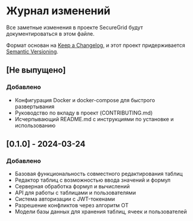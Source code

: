 # Журнал изменений

Все заметные изменения в проекте SecureGrid будут документироваться в этом файле.

Формат основан на [Keep a Changelog](https://keepachangelog.com/ru/1.0.0/),
и этот проект придерживается [Semantic Versioning](https://semver.org/spec/v2.0.0.html).

## [Не выпущено]

### Добавлено
- Конфигурация Docker и docker-compose для быстрого развертывания
- Руководство по вкладу в проект (CONTRIBUTING.md)
- Исчерпывающий README.md с инструкциями по установке и использованию

## [0.1.0] - 2024-03-24

### Добавлено
- Базовая функциональность совместного редактирования таблиц
- Редактор таблиц с возможностью ввода значений и формул
- Серверная обработка формул и вычислений
- API для работы с таблицами и пользователями
- Система авторизации с JWT-токенами
- Разрешение конфликтов через алгоритм OT
- Модели базы данных для хранения таблиц, ячеек и пользователей